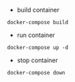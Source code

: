 * build container
```
docker-compose build
```

* run container
```
docker-compose up -d
```

* stop container
```
docker-compose down
```
